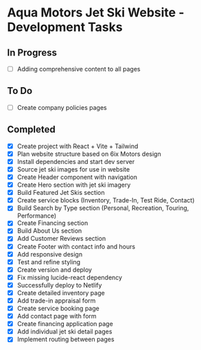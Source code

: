 # Aqua Motors Jet Ski Website - Development Tasks

## In Progress
- [ ] Adding comprehensive content to all pages

## To Do
- [ ] Create company policies pages

## Completed
- [x] Create project with React + Vite + Tailwind
- [x] Plan website structure based on 6ix Motors design
- [x] Install dependencies and start dev server
- [x] Source jet ski images for use in website
- [x] Create Header component with navigation
- [x] Create Hero section with jet ski imagery
- [x] Build Featured Jet Skis section
- [x] Create service blocks (Inventory, Trade-In, Test Ride, Contact)
- [x] Build Search by Type section (Personal, Recreation, Touring, Performance)
- [x] Create Financing section
- [x] Build About Us section
- [x] Add Customer Reviews section
- [x] Create Footer with contact info and hours
- [x] Add responsive design
- [x] Test and refine styling
- [x] Create version and deploy
- [x] Fix missing lucide-react dependency
- [x] Successfully deploy to Netlify
- [x] Create detailed inventory page
- [x] Add trade-in appraisal form
- [x] Create service booking page
- [x] Add contact page with form
- [x] Create financing application page
- [x] Add individual jet ski detail pages
- [x] Implement routing between pages
